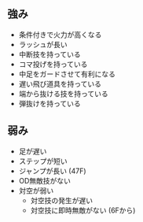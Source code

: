 ## 強み

- 条件付きで火力が高くなる
- ラッシュが長い
- 中断技を持っている
- コマ投げを持っている
- 中足をガードさせて有利になる
- 遅い飛び道具を持っている
- 端から抜ける技を持っている
- 弾抜けを持っている

## 弱み

- 足が遅い
- ステップが短い
- ジャンプが長い (47F)
- OD無敵技がない
- 対空が弱い
  - 対空技の発生が遅い
  - 対空技に即時無敵がない (6Fから)
